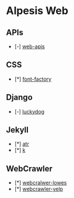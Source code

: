 Alpesis Web
==============================================================================

APIs
------------------------------------------------------------------------------

- [-] [web-apis](https://github.com/alpesis-web/web-apis)

CSS
------------------------------------------------------------------------------

- [*] [font-factory](https://github.com/alpesis-web/font-factory)


Django
------------------------------------------------------------------------------

- [-] [luckydog](https://github.com/alpesis-web/luckydog)

Jekyll
------------------------------------------------------------------------------

- [*] [atr](https://github.com/alpesis-web/atr)
- [*] [k](https://github.com/alpesis-web/k)


WebCrawler
------------------------------------------------------------------------------

- [*] [webcralwer-lowes](https://github.com/alpesis-web/webcrawler-lowes)
- [*] [webcrawler-yelp](https://github.com/alpesis-web/webcrawler-yelp)
